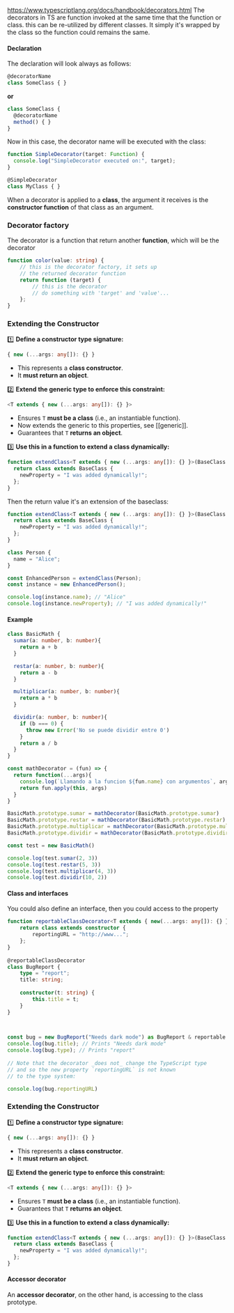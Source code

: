 https://www.typescriptlang.org/docs/handbook/decorators.html
The decorators in TS are function invoked at the same time that the function or class. this can be re-utilized by different classes. It simply it's wrapped by the class so the function could remains the same.

#### Declaration
The declaration will look always as follows:
```ts
@decoratorName
class SomeClass { }
```
**or**
```ts
class SomeClass {
  @decoratorName
  method() { }
}
```

Now in this case, the decorator name will be executed with the class:
```ts
function SimpleDecorator(target: Function) {
  console.log("SimpleDecorator executed on:", target);
}

@SimpleDecorator
class MyClass { }
```
When a decorator is applied to a **class**, the argument it receives is the **constructor function** of that class as an argument.

### **Decorator factory**
The decorator is a function that return another **function**, which will be the decorator 
```ts
function color(value: string) {
	// this is the decorator factory, it sets up
	// the returned decorator function
	return function (target) {
		// this is the decorator
		// do something with 'target' and 'value'...
	};
}
```


### **Extending the Constructor**

1️⃣ **Define a constructor type signature:**

```ts
{ new (...args: any[]): {} }
```

- This represents a **class constructor**.
- It **must return an object**.

2️⃣ **Extend the generic type to enforce this constraint:**

```ts
<T extends { new (...args: any[]): {} }>
```

- Ensures `T` **must be a class** (i.e., an instantiable function).
- Now extends the generic to this properties, see [[generic]]. 
- Guarantees that `T` **returns an object**.

3️⃣ **Use this in a function to extend a class dynamically:**

```ts
function extendClass<T extends { new (...args: any[]): {} }>(BaseClass: T) {
  return class extends BaseClass {
    newProperty = "I was added dynamically!";
  };
}
```

Then the return value it's an extension of the baseclass:
```ts
function extendClass<T extends { new (...args: any[]): {} }>(BaseClass: T) {
  return class extends BaseClass {
    newProperty = "I was added dynamically!";
  };
}

class Person {
  name = "Alice";
}

const EnhancedPerson = extendClass(Person);
const instance = new EnhancedPerson();

console.log(instance.name); // "Alice"
console.log(instance.newProperty); // "I was added dynamically!"
```
#### Example
```ts
class BasicMath {
  sumar(a: number, b: number){
    return a + b
  }

  restar(a: number, b: number){
    return a - b
  }

  multiplicar(a: number, b: number){
    return a * b
  }

  dividir(a: number, b: number){
    if (b === 0) {
      throw new Error('No se puede dividir entre 0')
    }
    return a / b
  }
}

const mathDecorator = (fun) => {
  return function(...args){
    console.log(`Llamando a la funcion ${fun.name} con argumentos`, args)
    return fun.apply(this, args)
  }
}

BasicMath.prototype.sumar = mathDecorator(BasicMath.prototype.sumar)
BasicMath.prototype.restar = mathDecorator(BasicMath.prototype.restar)
BasicMath.prototype.multiplicar = mathDecorator(BasicMath.prototype.multiplicar)
BasicMath.prototype.dividir = mathDecorator(BasicMath.prototype.dividir)

const test = new BasicMath()

console.log(test.sumar(2, 3))
console.log(test.restar(5, 3))
console.log(test.multiplicar(4, 3)) 
console.log(test.dividir(10, 2)) 
```
#### Class and interfaces
You could also define an interface, then you could access to the property
```ts
function reportableClassDecorator<T extends { new(...args: any[]): {} }>(constructor: T) {
	return class extends constructor {
		reportingURL = "http://www...";
	};
}
  
@reportableClassDecorator
class BugReport {
	type = "report";
	title: string;
	  
	constructor(t: string) {
		this.title = t;
	}
}

  

const bug = new BugReport("Needs dark mode") as BugReport & reportable
console.log(bug.title); // Prints "Needs dark mode"
console.log(bug.type); // Prints "report"
  
// Note that the decorator _does not_ change the TypeScript type
// and so the new property `reportingURL` is not known
// to the type system:

console.log(bug.reportingURL)
```
### **Extending the Constructor**

1️⃣ **Define a constructor type signature:**

```ts
{ new (...args: any[]): {} }
```

- This represents a **class constructor**.
- It **must return an object**.

2️⃣ **Extend the generic type to enforce this constraint:**

```ts
<T extends { new (...args: any[]): {} }>
```

- Ensures `T` **must be a class** (i.e., an instantiable function).
- Guarantees that `T` **returns an object**.

3️⃣ **Use this in a function to extend a class dynamically:**

```ts
function extendClass<T extends { new (...args: any[]): {} }>(BaseClass: T) {
  return class extends BaseClass {
    newProperty = "I was added dynamically!";
  };
}
```

#### Accessor decorator
An **accessor decorator**, on the other hand, is accessing to the class prototype.
